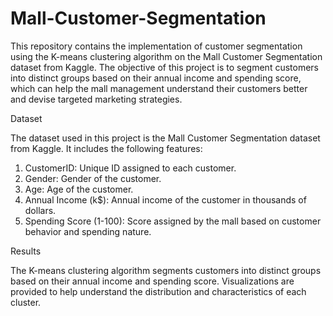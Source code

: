 # Mall-Customer-Segmentation

This repository contains the implementation of customer segmentation using the K-means clustering algorithm on the Mall Customer Segmentation dataset from Kaggle. The objective of this project is to segment customers into distinct groups based on their annual income and spending score, which can help the mall management understand their customers better and devise targeted marketing strategies.

Dataset

The dataset used in this project is the Mall Customer Segmentation dataset from Kaggle. It includes the following features:

1. CustomerID: Unique ID assigned to each customer.
2. Gender: Gender of the customer.
3. Age: Age of the customer.
4. Annual Income (k$): Annual income of the customer in thousands of dollars.
5. Spending Score (1-100): Score assigned by the mall based on customer behavior and spending nature.

Results

The K-means clustering algorithm segments customers into distinct groups based on their annual income and spending score. Visualizations are provided to help understand the distribution and characteristics of each cluster.
